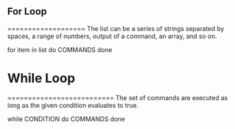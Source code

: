 ## For Loop
===================
The list can be a series of strings separated by spaces, a range of numbers, output of a
command, an array, and so on.

for item in list
do 
    COMMANDS
done

# While Loop
==========================
The set of commands are executed as long as the given condition evaluates to true.

while CONDITION
do 
    COMMANDS
done

